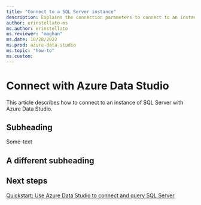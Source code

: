 ```yaml
---
title: "Connect to a SQL Server instance"
description: Explains the connection parameters to connect to an instance of SQL Server with Azure Data Studio. Includes details about how to secure and encrypt connections.
author: erinstellato-ms
ms.author: erinstellato
ms.reviewer: "maghan"
ms.date: 10/28/2022
ms.prod: azure-data-studio
ms.topic: "how-to"
ms.custom:
---
```


# Connect with Azure Data Studio

This article describes how to connect to an instance of SQL Server with Azure Data Studio.

## Subheading

Some-text

## A different subheading

## Next steps

[Quickstart: Use Azure Data Studio to connect and query SQL Server](quickstart-sql-server.md)